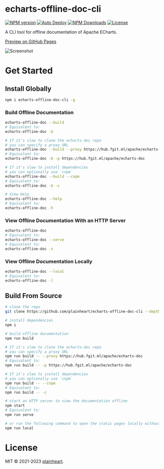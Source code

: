 # echarts-offline-doc-cli
[![NPM version](https://img.shields.io/npm/v/echarts-offline-doc-cli.svg?style=flat)](https://www.npmjs.org/package/echarts-offline-doc-cli)
[![Auto Deploy](https://github.com/plainheart/echarts-offline-doc-cli/actions/workflows/deploy.yaml/badge.svg)](https://github.com/plainheart/echarts-offline-doc-cli/actions/workflows/deploy.yaml)
[![NPM Downloads](https://img.shields.io/npm/dm/echarts-offline-doc-cli.svg)](https://npmcharts.com/compare/echarts-offline-doc-cli?minimal=true)
[![License](https://img.shields.io/npm/l/echarts-offline-doc-cli.svg)](https://github.com/plainheart/echarts-offline-doc-cli/blob/main/LICENSE)

A CLI tool for offline documentation of Apache ECharts.

[Preview on GitHub Pages](https://plainheart.github.io/echarts-offline-doc-cli)

![Screenshot](https://user-images.githubusercontent.com/26999792/229869304-4a782121-4324-4e68-9f3d-a956d0c60ee6.png)

# Get Started

## Install Globally

```sh
npm i echarts-offline-doc-cli -g
```

### Build Offline Documentation

```sh
echarts-offline-doc --build
# Equivalent to:
echarts-offline-doc -b

# If it's slow to clone the echarts-doc repo
# you can specify a proxy URL
echarts-offline-doc --build --proxy https://hub.fgit.ml/apache/echarts-doc
# Equivalent to:
echarts-offline-doc -b -p https://hub.fgit.ml/apache/echarts-doc

# If it's slow to install dependencies
# you can optionally use `cnpm`
echarts-offline-doc --build --cnpm
# Equivalent to:
echarts-offline-doc -b -c

# View Help
echarts-offline-doc --help
# Equivalent to:
echarts-offline-doc -h
```

### View Offline Documentation With an HTTP Server

```sh
echarts-offline-doc
# Equivalent to:
echarts-offline-doc --serve
# Equivalent to:
echarts-offline-doc -s
```

### View Offline Documentation Locally

```sh
echarts-offline-doc --local
# Equivalent to:
echarts-offline-doc -l
```

## Build From Source

```sh
# clone the repo
git clone https://github.com/plainheart/echarts-offline-doc-cli --depth=1

# install dependencies
npm i

# build offline documentation
npm run build

# If it's slow to clone the echarts-doc repo
# you can specify a proxy URL
npm run build -- --proxy https://hub.fgit.ml/apache/echarts-doc
# Equivalent to:
npm run build -- -p https://hub.fgit.ml/apache/echarts-doc

# If it's slow to install dependencies
# you can optionally use `cnpm`
npm run build -- --cnpm
# Equivalent to:
npm run build -- -c

# start an HTTP server to view the documentation offline
npm start
# Equivalent to:
npm run serve

# or run the following command to open the static pages locally without a server
npm run local
```

# License

MIT &copy; 2021-2023 [plainheart](https://github.com/plainheart).
